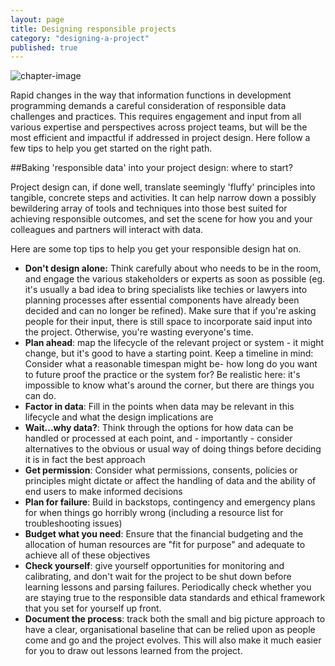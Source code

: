 ```yaml
---
layout: page
title: Designing responsible projects
category: "designing-a-project"
published: true
---
```




![chapter-image]({{site.baseurl}}/assets/icons/icon-designing.png)

Rapid changes in the way that information functions in development programming demands a careful consideration of responsible data challenges and practices. This requires engagement and input from all various expertise and perspectives across project teams, but will be the most efficient and impactful if addressed in project design. Here follow a few tips to help you get started on the right path.  

##Baking 'responsible data' into your project design: where to start?

Project design can, if done well, translate seemingly 'fluffy' principles into tangible, concrete steps and activities. It can help narrow down a possibly bewildering array of tools and techniques into those best suited for achieving responsible outcomes, and set the scene for how you and your colleagues and partners will interact with data.

Here are some top tips to help you get your responsible design hat on.
 * **Don't design alone:** Think carefully about who needs to be in the room, and engage the various stakeholders or experts as soon as possible (eg. it's usually a bad idea to bring specialists like techies or lawyers into planning processes after essential components have already been decided and can no longer be refined). Make sure that if you're asking people for their input, there is still space to incorporate said input into the project. Otherwise, you're wasting everyone's time.
 * **Plan ahead**: map the lifecycle of the relevant project or system - it might change, but it's good to have a starting point.
Keep a timeline in mind: Consider what a reasonable timespan might be- how long do you want to future proof the practice or the system for? Be realistic here: it's impossible to know what's around the corner, but there are things you can do.
 * **Factor in data**: Fill in the points when data may be relevant in this lifecycle and what the design implications are
 * **Wait...why data?**: Think through the options for how data can be handled or processed at each point, and - importantly - consider alternatives to the obvious or usual way of doing things before deciding it is in fact the best approach
 * **Get permission**: Consider what permissions, consents, policies or principles might dictate or affect the handling of data and the ability of end users to make informed decisions
 * **Plan for failure**: Build in backstops, contingency and emergency plans for when things go horribly wrong (including a resource list for troubleshooting issues)
 * **Budget what you need**: Ensure that the financial budgeting and the allocation of human resources are "fit for purpose" and adequate to achieve all of these objectives
 * **Check yourself**: give yourself opportunities for monitoring and calibrating, and don't wait for the project to be shut down before learning lessons and parsing failures. Periodically check whether you are staying true to the responsible data standards and ethical framework that you set for yourself up front.
 * **Document the process**: track both the small and big picture approach to have a clear, organisational baseline that can be relied upon as people come and go and the project evolves. This will also make it much easier for you to draw out lessons learned from the project.
